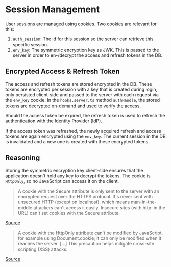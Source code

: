 # Session Management

User sessions are managed using cookies. Two cookies are relevant for this:

1. `auth_session`: The id for this session so the server can retrieve this specific session.
2. `env_key`: The symmetric encryption key as JWK. This is passed to the server in order to
   en-/decrypt the access and refresh tokens in the DB.

## Encrypted Access & Refresh Token

The access and refresh tokens are stored encrypted in the DB. These tokens are encrypted per session
with a key that is created during login, only persisted client-side and passed to the server with
each request via the `env_key` cookie. In the `hooks.server.ts` method `authHandle`, the stored
tokens are decrypted on-demand and used to verify the access.

Should the access token be expired, the refresh token is used to refresh the authentication with the
Identity Provider (IdP).

If the access token was refreshed, the newly acquired refresh and access tokens are again encrypted
using the `env_key`. The current session in the DB is invalidated and a new one is created with
these encrypted tokens.

## Reasoning

Storing the symmetric encryption key client-side ensures that the application doesn't hold any key
to decrypt the tokens. The cookie is `HttpOnly`, so no JavaScript can access it on the client.

> A cookie with the Secure attribute is only sent to the server with an encrypted request over the
> HTTPS protocol. It's never sent with unsecured HTTP (except on localhost), which means
> man-in-the-middle attackers can't access it easily. Insecure sites (with http: in the URL) can't
> set cookies with the Secure attribute.

[Source](https://developer.mozilla.org/en-US/docs/Web/HTTP/Cookies#block_access_to_your_cookies)

> A cookie with the HttpOnly attribute can't be modified by JavaScript, for example using
> Document.cookie; it can only be modified when it reaches the server. […] This precaution helps
> mitigate cross-site scripting (XSS) attacks.

[Source](https://developer.mozilla.org/en-US/docs/Web/HTTP/Cookies#block_access_to_your_cookies)
